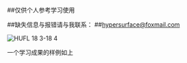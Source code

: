 ##仅供个人参考学习使用

##缺失信息与报错请与我联系：
##hypersurface@foxmail.com

![HUFL 18 3-18 4](https://github.com/yokiYuzi/Pred_Modle-For-Load-Info/assets/76743561/9fa62a93-4a5c-4a3b-b58a-2ab6a91687a6)

一个学习成果的样例如上
